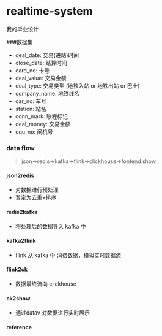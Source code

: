 # realtime-system
我的毕业设计

###数据集
- deal_date: 交易(进站)时间
- close_date: 结算时间
- card_no: 卡号
- deal_value: 交易金额
- deal_type: 交易类型 (地铁入站 or 地铁出站 or 巴士)
- company_name: 地铁线名
- car_no: 车号
- station: 站名
- conn_mark: 联程标记
- deal_money: 交易金额
- equ_no: 闸机号

### data flow
> json->redis->kafka->flink->clickhouse->fontend show

#### json2redis
- 对数据进行预处理
- 暂定为去重+排序
#### redis2kafka
- 将处理后的数据导入 kafka 中

#### kafka2flink
- flink 从 kafka 中 消费数据，模拟实时数据流

#### flink2ck
- 数据最终流向 clickhouse

#### ck2show
- 通过datav 对数据进行实时展示

#### reference


